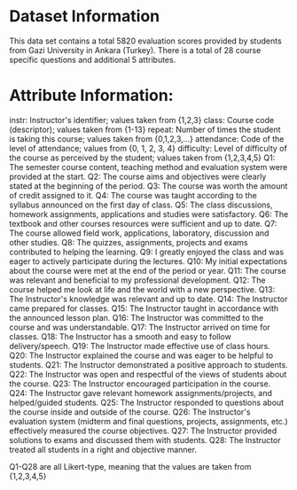 # Dataset Information
This data set contains a total 5820 evaluation scores provided by students from Gazi University in Ankara (Turkey). There is a total of 28 course specific questions and additional 5 attributes.

# Attribute Information:
instr: Instructor's identifier; values taken from {1,2,3}
class: Course code (descriptor); values taken from {1-13}
repeat: Number of times the student is taking this course; values taken from {0,1,2,3,...}
attendance: Code of the level of attendance; values from {0, 1, 2, 3, 4}
difficulty: Level of difficulty of the course as perceived by the student; values taken from {1,2,3,4,5}
Q1: The semester course content, teaching method and evaluation system were provided at the start.
Q2: The course aims and objectives were clearly stated at the beginning of the period.
Q3: The course was worth the amount of credit assigned to it.
Q4: The course was taught according to the syllabus announced on the first day of class.
Q5: The class discussions, homework assignments, applications and studies were satisfactory.
Q6: The textbook and other courses resources were sufficient and up to date.
Q7: The course allowed field work, applications, laboratory, discussion and other studies.
Q8: The quizzes, assignments, projects and exams contributed to helping the learning.
Q9: I greatly enjoyed the class and was eager to actively participate during the lectures.
Q10: My initial expectations about the course were met at the end of the period or year.
Q11: The course was relevant and beneficial to my professional development.
Q12: The course helped me look at life and the world with a new perspective.
Q13: The Instructor's knowledge was relevant and up to date.
Q14: The Instructor came prepared for classes.
Q15: The Instructor taught in accordance with the announced lesson plan.
Q16: The Instructor was committed to the course and was understandable.
Q17: The Instructor arrived on time for classes.
Q18: The Instructor has a smooth and easy to follow delivery/speech.
Q19: The Instructor made effective use of class hours.
Q20: The Instructor explained the course and was eager to be helpful to students.
Q21: The Instructor demonstrated a positive approach to students.
Q22: The Instructor was open and respectful of the views of students about the course.
Q23: The Instructor encouraged participation in the course.
Q24: The Instructor gave relevant homework assignments/projects, and helped/guided students.
Q25: The Instructor responded to questions about the course inside and outside of the course.
Q26: The Instructor's evaluation system (midterm and final questions, projects, assignments, etc.) effectively measured the course objectives.
Q27: The Instructor provided solutions to exams and discussed them with students.
Q28: The Instructor treated all students in a right and objective manner.

Q1-Q28 are all Likert-type, meaning that the values are taken from {1,2,3,4,5}
